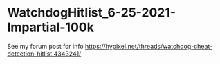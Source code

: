 # WatchdogHitlist_6-25-2021-Impartial-100k
See my forum post for info 
https://hypixel.net/threads/watchdog-cheat-detection-hitlist.4343241/
